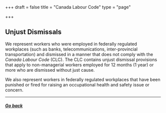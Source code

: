 +++
draft = false
title = "Canada Labour Code"
type = "page"

+++
## Unjust Dismissals

We represent workers who were employed in federally regulated workplaces (such as banks, telecommunications, inter-provincial transportation) and dismissed in a manner that does not comply with the _Canada Labour Code_ (CLC). The CLC contains unjust dismissal provisions that apply to non-managerial workers employed for 12 months (1 year) or more who are dismissed without just cause. 

We also represent workers in federally regulated workplaces that have been punished or fired for raising an occupational health and safety issue or concern.

* * *

##### [Go back](/features/services/unlawful-dismissals/)